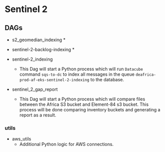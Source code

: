 # Sentinel 2

## DAGs
- s2_geomedian_indexing
  *

- sentinel-2-backlog-indexing
  *

- sentinel-2_indexing
  * This Dag will start a Python process which will run ```Datacube``` command ```sqs-to-dc```
    to index all messages in the queue ```deafrica-prod-af-eks-sentinel-2-indexing``` to the database.

- sentinel_2_gap_report
  * This Dag will start a Python process which will compare files between the Africa S3 bucket and Element-84 s3 bucket.
    This process will be done comparing inventory buckets and generating a report as a result.

### utils

- aws_utils
    * Additional Python logic for AWS connections.
